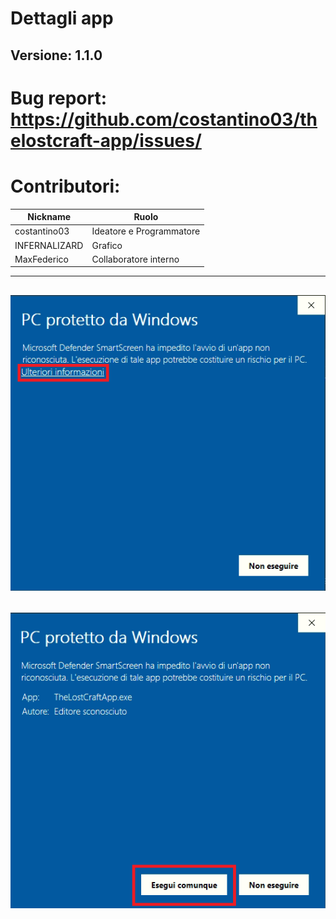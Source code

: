# Dettagli app
## Versione: 1.1.0
# Bug report: https://github.com/costantino03/thelostcraft-app/issues/
# Contributori:
| Nickname  | Ruolo |
| ------------- | ------------- |
| costantino03  | Ideatore e Programmatore  |
| INFERNALIZARD  | Grafico  |
| MaxFederico  | Collaboratore interno  |
----------------------------------------------------------------
![parte1](img/parte1.png)
----------------------------------------------------------------
![parte2](img/parte2.png)
----------------------------------------------------------------
